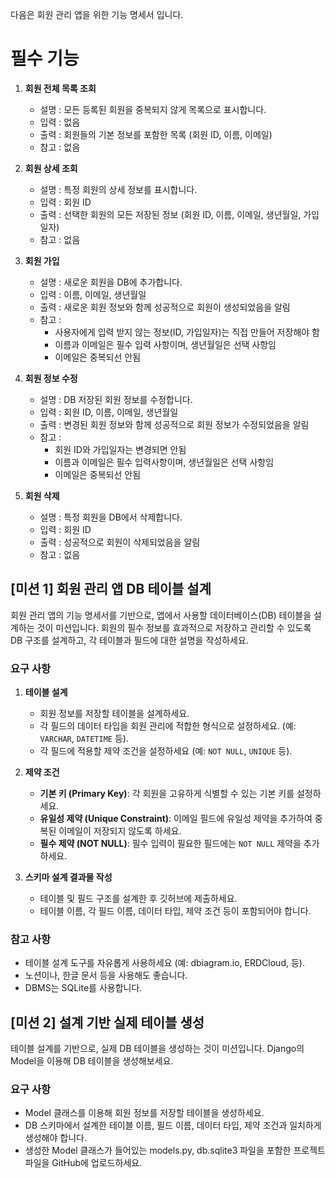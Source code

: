 다음은 회원 관리 앱을 위한 기능 명세서 입니다.

# 필수 기능

1. **회원 전체 목록 조회**

   - 설명 : 모든 등록된 회원을 중복되지 않게 목록으로 표시합니다.
   - 입력 : 없음
   - 출력 : 회원들의 기본 정보를 포함한 목록 (회원 ID, 이름, 이메일)
   - 참고 : 없음

2. **회원 상세 조회**

   - 설명 : 특정 회원의 상세 정보를 표시합니다.
   - 입력 : 회원 ID
   - 출력 : 선택한 회원의 모든 저장된 정보 (회원 ID, 이름, 이메일, 생년월일, 가입일자)
   - 참고 : 없음

3. **회원 가입**

   - 설명 : 새로운 회원을 DB에 추가합니다.
   - 입력 : 이름, 이메일, 생년월일
   - 출력 : 새로운 회원 정보와 함께 성공적으로 회원이 생성되었음을 알림
   - 참고 :
     - 사용자에게 입력 받지 않는 정보(ID, 가입일자)는 직접 만들어 저장해야 함
     - 이름과 이메일은 필수 입력 사항이며, 생년월일은 선택 사항임
     - 이메일은 중복되선 안됨

4. **회원 정보 수정**

   - 설명 : DB 저장된 회원 정보를 수정합니다.
   - 입력 : 회원 ID, 이름, 이메일, 생년월일
   - 출력 : 변경된 회원 정보와 함께 성공적으로 회원 정보가 수정되었음을 알림
   - 참고 :
     - 회원 ID와 가입일자는 변경되면 안됨
     - 이름과 이메일은 필수 입력사항이며, 생년월일은 선택 사항임
     - 이메일은 중복되선 안됨

5. **회원 삭제**
   - 설명 : 특정 회원을 DB에서 삭제합니다.
   - 입력 : 회원 ID
   - 출력 : 성공적으로 회원이 삭제되었음을 알림
   - 참고 : 없음

## [미션 1] 회원 관리 앱 DB 테이블 설계

회원 관리 앱의 기능 명세서를 기반으로, 앱에서 사용할 데이터베이스(DB) 테이블을 설계하는 것이 미션입니다. 회원의 필수 정보를 효과적으로 저장하고 관리할 수 있도록 DB 구조를 설계하고, 각 테이블과 필드에 대한 설명을 작성하세요.

### 요구 사항

1. **테이블 설계**

   - 회원 정보를 저장할 테이블을 설계하세요.
   - 각 필드의 데이터 타입을 회원 관리에 적합한 형식으로 설정하세요. (예: `VARCHAR`, `DATETIME` 등).
   - 각 필드에 적용할 제약 조건을 설정하세요 (예: `NOT NULL`, `UNIQUE` 등).

2. **제약 조건**

   - **기본 키 (Primary Key)**: 각 회원을 고유하게 식별할 수 있는 기본 키를 설정하세요.
   - **유일성 제약 (Unique Constraint)**: 이메일 필드에 유일성 제약을 추가하여 중복된 이메일이 저장되지 않도록 하세요.
   - **필수 제약 (NOT NULL)**: 필수 입력이 필요한 필드에는 `NOT NULL` 제약을 추가하세요.

3. **스키마 설계 결과물 작성**
   - 테이블 및 필드 구조를 설계한 후 깃허브에 제출하세요.
   - 테이블 이름, 각 필드 이름, 데이터 타입, 제약 조건 등이 포함되어야 합니다.

### 참고 사항

- 테이블 설계 도구를 자유롭게 사용하세요 (예: dbiagram.io, ERDCloud, 등).
- 노션이나, 한글 문서 등을 사용해도 좋습니다.
- DBMS는 SQLite를 사용합니다.

## [미션 2] 설계 기반 실제 테이블 생성

테이블 설계를 기반으로, 실제 DB 테이블을 생성하는 것이 미션입니다.
Django의 Model을 이용해 DB 테이블을 생성해보세요.

### 요구 사항

- Model 클래스를 이용해 회원 정보를 저장할 테이블을 생성하세요.
- DB 스키마에서 설계한 테이블 이름, 필드 이름, 데이터 타입, 제약 조건과 일치하게 생성해야 합니다.
- 생성한 Model 클래스가 들어있는 models.py, db.sqlite3 파일을 포함한 프로젝트 파일을 GitHub에 업로드하세요.
